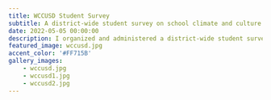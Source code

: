 ```yaml
---
title: WCCUSD Student Survey
subtitle: A district-wide student survey on school climate and culture. 
date: 2022-05-05 00:00:00
description: I organized and administered a district-wide student survey on school climate and culture. I analyzed and presented data to school officials and worked to find creative solutions to common student concerns. I presented before the school board and got the survey approved as the new mode of student assessment.
featured_image: wccusd.jpg
accent_color: '#FF715B'
gallery_images:
    - wccusd.jpg
    - wccusd1.jpg
    - wccusd2.jpg
---
```




